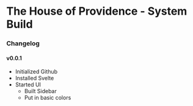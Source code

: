 # The House of Providence - System Build
### Changelog
#### v0.0.1 
* Initialized Github
* Installed Svelte
* Started UI 
  * Built Sidebar
  * Put in basic colors